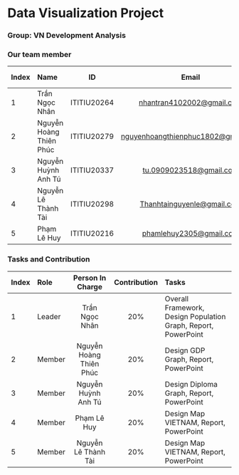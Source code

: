 
# Data Visualization Project 

### Group: VN Development Analysis
### Our team member
| Index | Name                   |     ID      |              Email               | Github account             |
|:------|:-----------------------|:-----------:|:--------------------------------:|:---------------------------|
| 1     | Trần Ngọc Nhân | ITITIU20264 | nhantran4102002@gmail.com | petertran410 |
| 2     | Nguyễn Hoàng Thiên Phúc | ITITIU20279 | nguyenhoangthienphuc1802@gmail.com | thienphuc1802 |
| 3     | Nguyễn Huỳnh Anh Tú | ITITIU20337 | tu.0909023518@gmail.com | ITITIU20337 |
| 4     | Nguyễn Lê Thành Tài | ITITIU20298 | Thanhtainguyenle@gmail.com | tainguynnn | 
| 5     | Phạm Lê Huy | ITITIU20216 | phamlehuy2305@gmail.com | yukihira09 |             

### Tasks and Contribution 
| Index | Role                                                         | Person In Charge | Contribution |Tasks|
|:------|:-------------------------------------------------------------|:--------------:|:------------:|:-------------------------------------------------------------|
| 1     | Leader     |   Trần Ngọc Nhân   |          20%      | Overall Framework, Design Population Graph, Report, PowerPoint   |   
| 2     | Member      |   Nguyễn Hoàng Thiên Phúc   |          20%     | Design GDP Graph, Report, PowerPoint    |    
| 3     | Member  |  Nguyễn Huỳnh Anh Tú     |      20%         |  Design Diploma Graph, Report, PowerPoint  |     
| 4     | Member |     Phạm Lê Huy     |         20%     | Design Map VIETNAM, Report, PowerPoint|  
| 5     | Member |     Nguyễn Lê Thành Tài     |         20%     | Design Map VIETNAM, Report, PowerPoint |        


